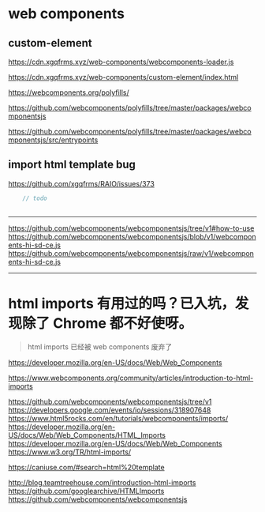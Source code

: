 # web components

## custom-element

https://cdn.xgqfrms.xyz/web-components/webcomponents-loader.js

https://cdn.xgqfrms.xyz/web-components/custom-element/index.html


https://webcomponents.org/polyfills/

https://github.com/webcomponents/polyfills/tree/master/packages/webcomponentsjs


https://github.com/webcomponents/polyfills/tree/master/packages/webcomponentsjs/src/entrypoints


## import html template bug

https://github.com/xgqfrms/RAIO/issues/373

```js
    // todo
    
```


***

https://github.com/webcomponents/webcomponentsjs/tree/v1#how-to-use
https://github.com/webcomponents/webcomponentsjs/blob/v1/webcomponents-hi-sd-ce.js
https://github.com/webcomponents/webcomponentsjs/raw/v1/webcomponents-hi-sd-ce.js


***

# html imports 有用过的吗？已入坑，发现除了 Chrome 都不好使呀。

> html imports 已经被 web components 废弃了

https://developer.mozilla.org/en-US/docs/Web/Web_Components

https://www.webcomponents.org/community/articles/introduction-to-html-imports



https://github.com/webcomponents/webcomponentsjs/tree/v1
https://developers.google.com/events/io/sessions/318907648
https://www.html5rocks.com/en/tutorials/webcomponents/imports/
https://developer.mozilla.org/en-US/docs/Web/Web_Components/HTML_Imports
https://developer.mozilla.org/en-US/docs/Web/Web_Components
https://www.w3.org/TR/html-imports/

https://caniuse.com/#search=html%20template


http://blog.teamtreehouse.com/introduction-html-imports
https://github.com/googlearchive/HTMLImports
https://github.com/webcomponents/webcomponentsjs



